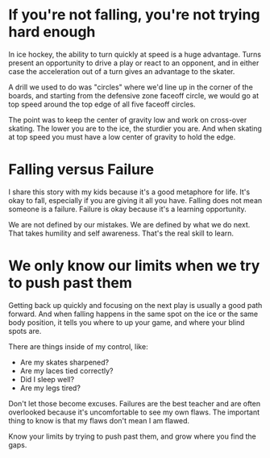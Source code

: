 # If you're not falling, you're not trying hard enough

In ice hockey, the ability to turn quickly at speed is a huge advantage.  Turns present an opportunity to drive a play or react to an opponent, and in either case the acceleration out of a turn gives an advantage to the skater.

A drill we used to do was "circles" where we'd line up in the corner of the boards, and starting from the defensive zone faceoff circle, we would go at top speed around the top edge of all five faceoff circles.

The point was to keep the center of gravity low and work on cross-over skating.  The lower you are to the ice, the sturdier you are.  And when skating at top speed you must have a low center of gravity to hold the edge.

# Falling versus Failure
I share this story with my kids because it's a good metaphore for life.  It's okay to fall, especially if you are giving it all you have.  Falling does not mean someone is a failure.  Failure is okay because it's a learning opportunity.  

We are not defined by our mistakes.  We are defined by what we do next.  That takes humility and self awareness.  That's the real skill to learn.

# We only know our limits when we try to push past them

Getting back up quickly and focusing on the next play is usually a good path forward.  And when falling happens in the same spot on the ice or the same body position, it tells you where to up your game, and where your blind spots are.

There are things inside of my control, like:
* Are my skates sharpened?
* Are my laces tied correctly?
* Did I sleep well?
* Are my legs tired?

Don't let those become excuses.  Failures are the best teacher and are often overlooked because it's uncomfortable to see my own flaws.  The important thing to know is that my flaws don't mean I am flawed.  

Know your limits by trying to push past them, and grow where you find the gaps.
